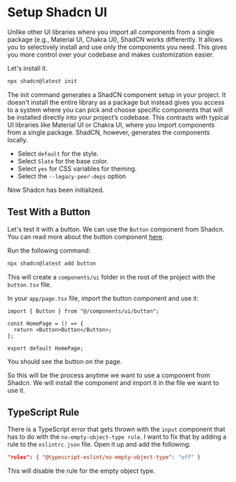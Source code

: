 # Setup Shadcn UI

Unlike other UI libraries where you import all components from a single package (e.g., Material UI, Chakra UI), ShadCN works differently. It allows you to selectively install and use only the components you need. This gives you more control over your codebase and makes customization easier.

Let's install it.

```bash
npx shadcn@latest init
```

The init command generates a ShadCN component setup in your project. It doesn't install the entire library as a package but instead gives you access to a system where you can pick and choose specific components that will be installed directly into your project’s codebase. This contrasts with typical UI libraries like Material UI or Chakra UI, where you import components from a single package. ShadCN, however, generates the components locally.

- Select `default` for the style.
- Select `Slate` for the base color.
- Select `yes` for CSS variables for theming.
- Select the `--legacy-peer-deps` option

Now Shadcn has been initialized.

## Test With a Button

Let's test it with a button. We can use the `Button` component from Shadcn. You can read more about the button component [here](https://ui.shadcn.com/docs/components/button).

Run the following command:

```bash
npx shadcn@latest add button
```

This will create a `components/ui` folder in the root of the project with the `button.tsx` file.

In your `app/page.tsx` file, import the button component and use it:

```tsx
import { Button } from "@/components/ui/button";

const HomePage = () => {
  return <Button>Button</Button>;
};

export default HomePage;
```

You should see the button on the page.

So this will be the process anytime we want to use a component from Shadcn. We will install the component and import it in the file we want to use it.

## TypeScript Rule

There is a TypeScript error that gets thrown with the `input` component that has to do with the `no-empty-object-type rule`. I want to fix that by adding a rule to the `eslintrc.json` file. Open it up and add the following:

```json
"rules": { "@typescript-eslint/no-empty-object-type": "off" }
```

This will disable the rule for the empty object type.
